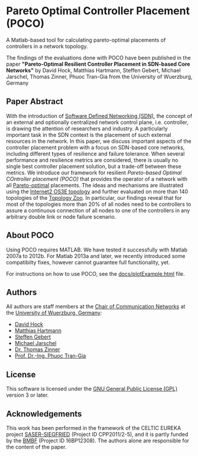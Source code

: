Pareto Optimal Controller Placement (POCO)
==========================================

A Matlab-based tool for calculating pareto-optimal placements of controllers in a network topology.

The findings of the evaluations done with POCO have been published in the paper **"Pareto-Optimal Resilient Controller Placement in SDN-based Core Networks"** by David Hock, Matthias Hartmann, Steffen Gebert, Michael Jarschel, Thomas Zinner, Phuoc Tran-Gia from the University of Wuerzburg, Germany


Paper Abstract
--------------
With the introduction of [Software Defined Networking (SDN)](http://en.wikipedia.org/wiki/Software-defined_networking), the concept of an external and optionally centralized network control plane, i.e. controller, is drawing the attention of researchers and industry. A particularly important task in the SDN context is the placement of such external resources in the network. In this paper, we discuss important aspects of the controller placement problem with a focus on SDN-based core networks, including different types of resilience and failure tolerance. When several performance and resilience metrics are considered, there is usually no single best controller placement solution, but a trade-off between these metrics. We introduce our framework for resilient *Pareto-based Optimal COntroller placement (POCO)* that provides the operator of a network with all [Pareto-optimal](http://en.wikipedia.org/wiki/Pareto_optimality) placements. The ideas and mechanisms are illustrated using the [Internet2 OS3E topology](http://www.internet2.edu/network/ose/) and further evaluated on more than 140 topologies of the [Topology Zoo](http://www.topology-zoo.org/). In particular, our findings reveal that for most of the topologies more than 20% of all nodes need to be controllers to assure a continuous connection of all nodes to one of the controllers in any arbitrary double link or node failure scenario.

About POCO
------------------
Using POCO requires MATLAB. We have tested it successfully with Matlab 2007a to 2012b. For Matlab 2013a and later, we recently introduced some compatibilty fixes, however cannot guarantee full functionality, yet.

For instructions on how to use POCO, see the [docs/plotExample.html](http://htmlpreview.github.io/?https://github.com/lsinfo3/poco/blob/master/docs/plotExample.html) file.

Authors
-------
All authors are staff members at the [Chair of Communication Networks](http://www3.informatik.uni-wuerzburg.de) at the [University of Wuerzburg, Germany](http://www.uni-wuerzburg.de):

* [David Hock](http://www3.informatik.uni-wuerzburg.de/staff/david.hock/)
* [Matthias Hartmann](http://www3.informatik.uni-wuerzburg.de/staff/hartmann/)
* [Steffen Gebert](http://www3.informatik.uni-wuerzburg.de/staff/steffen.gebert/)
* [Michael Jarschel](http://www3.informatik.uni-wuerzburg.de/staff/michael.jarschel/)
* [Dr. Thomas Zinner](http://www3.informatik.uni-wuerzburg.de/staff/zinner/)
* [Prof. Dr.-Ing. Phuoc Tran-Gia](http://www3.informatik.uni-wuerzburg.de/staff/trangia/)

License
-------

This software is licensed under the [GNU General Public License (GPL)](http://www.gnu.org/licenses/gpl.html) version 3 or later.

Acknowledgements
----------------

This work has been performed in the framework of the CELTIC EUREKA project [SASER-SIEGFRIED](http://www.celtic-initiative.org/Projects/Celtic-Plus-Projects/2011/SASER/SASER-b-Siegfried/saser-b-default.asp) (Project ID CPP2011/2-5), and it is partly funded by the [BMBF](http://www.bmbf.de/en/) (Project ID 16BP12308). The authors alone are responsible for the content of the paper.
